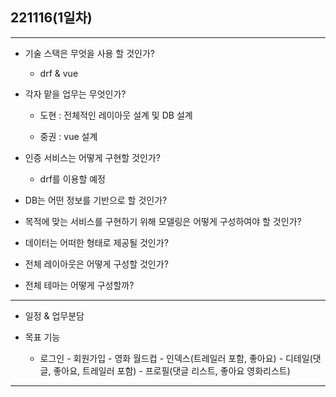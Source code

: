 ## 221116(1일차)

---

- 기술 스택은 무엇을 사용 할 것인가?
  
  - drf & vue

- 각자 맡을 업무는 무엇인가?
  
  - 도현 : 전체적인 레이아웃 설계 및 DB 설계
  
  - 중권 : vue 설계

- 인증 서비스는 어떻게 구현할 것인가?
  
  - drf를 이용할 예정

- DB는 어떤 정보를 기반으로 할 것인가?

- 목적에 맞는 서비스를 구현하기 위해 모델링은 어떻게 구성하여야 할 것인가?

- 데이터는 어떠한 형태로 제공될 것인가?

- 전체 레이아웃은 어떻게 구성할 것인가?

- 전체 테마는 어떻게 구성할까?

---

- 일정 & 업무분담

- 목표 기능
  
  - 로그인 - 회원가입 - 영화 월드컵 - 인덱스(트레일러 포함, 좋아요) - 디테일(댓글, 좋아요, 트레일러 포함) - 프로필(댓글 리스트, 좋아요 영화리스트)

---



